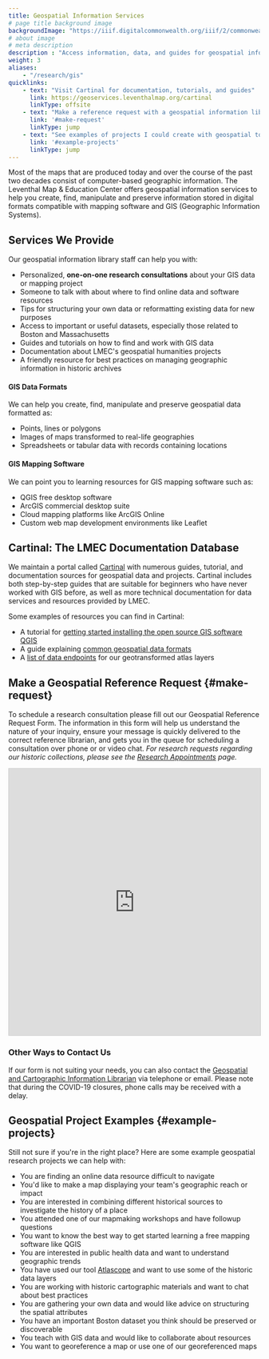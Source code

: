 ```yaml
---
title: Geospatial Information Services
# page title background image
backgroundImage: "https://iiif.digitalcommonwealth.org/iiif/2/commonwealth:3f463366g/1292,3248,8404,3417/1200,/0/default.jpg"
# about image
# meta description
description : "Access information, data, and guides for geospatial information"
weight: 3
aliases:
    - "/research/gis"
quicklinks:
    - text: "Visit Cartinal for documentation, tutorials, and guides"
      link: https://geoservices.leventhalmap.org/cartinal
      linkType: offsite
    - text: "Make a reference request with a geospatial information librarian"
      link: '#make-request'
      linkType: jump
    - text: "See examples of projects I could create with geospatial tools"
      link: '#example-projects'
      linkType: jump
---
```


Most of the maps that are produced today and over the course of the past two decades consist of computer-based geographic information. The Leventhal Map & Education Center offers geospatial information services to help you create, find, manipulate and preserve information stored in digital formats compatible with mapping software and GIS (Geographic Information Systems).

## Services We Provide

Our geospatial information library staff can help you with:

* Personalized, **one-on-one research consultations** about your GIS data or mapping project 
* Someone to talk with about where to find online data and software resources
* Tips for structuring your own data or reformatting existing data for new purposes 
* Access to important or useful datasets, especially those related to Boston and Massachusetts 
* Guides and tutorials on how to find and work with GIS data 
* Documentation about LMEC's geospatial humanities projects 
* A friendly resource for best practices on managing geographic information in historic archives

#### GIS Data Formats
We can help you create, find, manipulate and preserve geospatial data formatted as:
*  Points, lines or polygons 
*  Images of maps transformed to real-life geographies 
*  Spreadsheets or tabular data with records containing locations 

#### GIS Mapping Software
We can point you to learning resources for GIS mapping software such as:
*  QGIS free desktop software 
*  ArcGIS commercial desktop suite 
*  Cloud mapping platforms like ArcGIS Online 
*  Custom web map development environments like Leaflet 


## Cartinal: The LMEC Documentation Database

We maintain a portal called [Cartinal](https://geoservices.leventhalmap.org/cartinal/) with numerous guides, tutorial, and documentation sources for geospatial data and projects. Cartinal includes both step-by-step guides that are suitable for beginners who have never worked with GIS before, as well as more technical documentation for data services and resources provided by LMEC.

Some examples of resources you can find in Cartinal:

- A tutorial for [getting started installing the open source GIS software QGIS](https://geoservices.leventhalmap.org/cartinal/resources/guides/get-started-qgis.html)
- A guide explaining [common geospatial data formats](https://geoservices.leventhalmap.org/cartinal/resources/guides/file-formats.html#shapefile)
- A [list of data endpoints](https://geoservices.leventhalmap.org/cartinal/resources/documentation/access-urban-atlas-data.html) for our geotransformed atlas layers


## Make a Geospatial Reference Request {#make-request}

To schedule a research consultation please fill out our Geospatial Reference Request Form. The information in this form will help us understand the nature of your inquiry, ensure your message is quickly delivered to the correct reference librarian, and gets you in the queue for scheduling a consultation over phone or or video chat. _For research requests regarding our historic collections, please see the [Research Appointments](research/appointments) page._

<iframe class="airtable-embed mb-5" src="https://airtable.com/embed/shrY1Rvnl5qfYo99n?backgroundColor=teal" frameborder="0" onmousewheel="" width="100%" height="533" style="background: transparent; border: 1px solid #ccc;"></iframe>


### Other Ways to Contact Us

If our form is not suiting your needs, you can also contact the [Geospatial and Cartographic Information Librarian](about/people/belle-lipton) via telephone or email. Please note that during the COVID-19 closures, phone calls may be received with a delay. 

## Geospatial Project Examples {#example-projects}

Still not sure if you're in the right place? Here are some example geospatial research projects we can help with: 
- You are finding an online data resource difficult to navigate 
- You'd like to make a map displaying your team's geographic reach or impact 
- You are interested in combining different historical sources to investigate the history of a place 
- You attended one of our mapmaking workshops and have followup questions 
- You want to know the best way to get started learning a free mapping software like QGIS 
- You are interested in public health data and want to understand geographic trends 
- You have used our tool [Atlascope](https://atlascope.leventhalmap.org) and want to use some of the historic data layers 
- You are working with historic cartographic materials and want to chat about best practices 
- You are gathering your own data and would like advice on structuring the spatial attributes 
- You have an important Boston dataset you think should be preserved or discoverable 
- You teach with GIS data and would like to collaborate about resources 
- You want to georeference a map or use one of our georeferenced maps 
